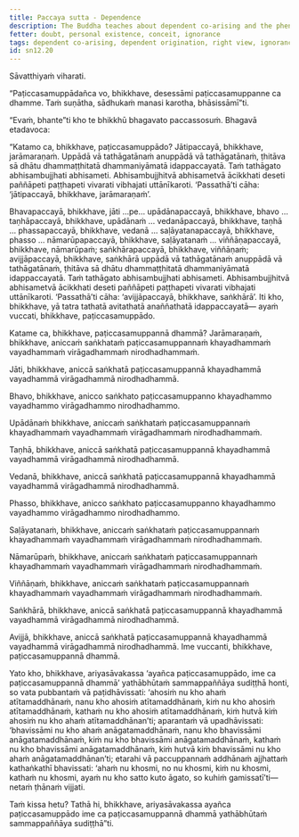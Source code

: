 ```yaml
---
title: Paccaya sutta - Dependence
description: The Buddha teaches about dependent co-arising and the phenomena arisen from dependent co-arising. A noble disciple who has thoroughly seen this with right wisdom will no longer be doubtful about who they were in the past, who they will be in the future, or who they are in the present.
fetter: doubt, personal existence, conceit, ignorance
tags: dependent co-arising, dependent origination, right view, ignorance, doubt, personal existence, conceit, aging and death, birth, existence, clinging, craving, sensation, contact, six sense bases, name and form, consciousness, volitional formations, ignorance, specific conditionality, tathāgata, sn, sn12-21, sn12
id: sn12.20
---
```


Sāvatthiyaṁ viharati.

“Paṭiccasamuppādañca vo, bhikkhave, desessāmi paṭiccasamuppanne ca dhamme. Taṁ suṇātha, sādhukaṁ manasi karotha, bhāsissāmī”ti.

“Evaṁ, bhante”ti kho te bhikkhū bhagavato paccassosuṁ. Bhagavā etadavoca:

“Katamo ca, bhikkhave, paṭiccasamuppādo? Jātipaccayā, bhikkhave, jarāmaraṇaṁ. Uppādā vā tathāgatānaṁ anuppādā vā tathāgatānaṁ, ṭhitāva sā dhātu dhammaṭṭhitatā dhammaniyāmatā idappaccayatā. Taṁ tathāgato abhisambujjhati abhisameti. Abhisambujjhitvā abhisametvā ācikkhati deseti paññāpeti paṭṭhapeti vivarati vibhajati uttānīkaroti. ‘Passathā’ti cāha: ‘jātipaccayā, bhikkhave, jarāmaraṇaṁ’.

Bhavapaccayā, bhikkhave, jāti …pe… upādānapaccayā, bhikkhave, bhavo … taṇhāpaccayā, bhikkhave, upādānaṁ … vedanāpaccayā, bhikkhave, taṇhā … phassapaccayā, bhikkhave, vedanā … saḷāyatanapaccayā, bhikkhave, phasso … nāmarūpapaccayā, bhikkhave, saḷāyatanaṁ … viññāṇapaccayā, bhikkhave, nāmarūpaṁ; saṅkhārapaccayā, bhikkhave, viññāṇaṁ; avijjāpaccayā, bhikkhave, saṅkhārā uppādā vā tathāgatānaṁ anuppādā vā tathāgatānaṁ, ṭhitāva sā dhātu dhammaṭṭhitatā dhammaniyāmatā idappaccayatā. Taṁ tathāgato abhisambujjhati abhisameti. Abhisambujjhitvā abhisametvā ācikkhati deseti paññāpeti paṭṭhapeti vivarati vibhajati uttānīkaroti. ‘Passathā’ti cāha: ‘avijjāpaccayā, bhikkhave, saṅkhārā’. Iti kho, bhikkhave, yā tatra tathatā avitathatā anaññathatā idappaccayatā— ayaṁ vuccati, bhikkhave, paṭiccasamuppādo.

Katame ca, bhikkhave, paṭiccasamuppannā dhammā? Jarāmaraṇaṁ, bhikkhave, aniccaṁ saṅkhataṁ paṭiccasamuppannaṁ khayadhammaṁ vayadhammaṁ virāgadhammaṁ nirodhadhammaṁ.

Jāti, bhikkhave, aniccā saṅkhatā paṭiccasamuppannā khayadhammā vayadhammā virāgadhammā nirodhadhammā.

Bhavo, bhikkhave, anicco saṅkhato paṭiccasamuppanno khayadhammo vayadhammo virāgadhammo nirodhadhammo.

Upādānaṁ  bhikkhave, aniccaṁ saṅkhataṁ paṭiccasamuppannaṁ khayadhammaṁ vayadhammaṁ virāgadhammaṁ nirodhadhammaṁ.

Taṇhā, bhikkhave, aniccā saṅkhatā paṭiccasamuppannā khayadhammā vayadhammā virāgadhammā nirodhadhammā.

Vedanā, bhikkhave, aniccā saṅkhatā paṭiccasamuppannā khayadhammā vayadhammā virāgadhammā nirodhadhammā.

Phasso, bhikkhave, anicco saṅkhato paṭiccasamuppanno khayadhammo vayadhammo virāgadhammo nirodhadhammo.

Saḷāyatanaṁ, bhikkhave, aniccaṁ saṅkhataṁ paṭiccasamuppannaṁ khayadhammaṁ vayadhammaṁ virāgadhammaṁ nirodhadhammaṁ.

Nāmarūpaṁ, bhikkhave, aniccaṁ saṅkhataṁ paṭiccasamuppannaṁ khayadhammaṁ vayadhammaṁ virāgadhammaṁ nirodhadhammaṁ.

Viññāṇaṁ, bhikkhave, aniccaṁ saṅkhataṁ paṭiccasamuppannaṁ khayadhammaṁ vayadhammaṁ virāgadhammaṁ nirodhadhammaṁ.

Saṅkhārā, bhikkhave, aniccā saṅkhatā paṭiccasamuppannā khayadhammā vayadhammā virāgadhammā nirodhadhammā.

Avijjā, bhikkhave, aniccā saṅkhatā paṭiccasamuppannā khayadhammā vayadhammā virāgadhammā nirodhadhammā. Ime vuccanti, bhikkhave, paṭiccasamuppannā dhammā.

Yato kho, bhikkhave, ariyasāvakassa ‘ayañca paṭiccasamuppādo, ime ca paṭiccasamuppannā dhammā’ yathābhūtaṁ sammappaññāya sudiṭṭhā honti, so vata pubbantaṁ vā paṭidhāvissati: ‘ahosiṁ nu kho ahaṁ atītamaddhānaṁ, nanu kho ahosiṁ atītamaddhānaṁ, kiṁ nu kho ahosiṁ atītamaddhānaṁ, kathaṁ nu kho ahosiṁ atītamaddhānaṁ, kiṁ hutvā kiṁ ahosiṁ nu kho ahaṁ atītamaddhānan’ti; aparantaṁ vā upadhāvissati: ‘bhavissāmi nu kho ahaṁ anāgatamaddhānaṁ, nanu kho bhavissāmi anāgatamaddhānaṁ, kiṁ nu kho bhavissāmi anāgatamaddhānaṁ, kathaṁ nu kho bhavissāmi anāgatamaddhānaṁ, kiṁ hutvā kiṁ bhavissāmi nu kho ahaṁ anāgatamaddhānan’ti; etarahi vā paccuppannaṁ addhānaṁ ajjhattaṁ kathaṅkathī bhavissati: ‘ahaṁ nu khosmi, no nu khosmi, kiṁ nu khosmi, kathaṁ nu khosmi, ayaṁ nu kho satto kuto āgato, so kuhiṁ gamissatī’ti— netaṁ ṭhānaṁ vijjati.

Taṁ kissa hetu? Tathā hi, bhikkhave, ariyasāvakassa ayañca paṭiccasamuppādo ime ca paṭiccasamuppannā dhammā yathābhūtaṁ sammappaññāya sudiṭṭhā”ti.